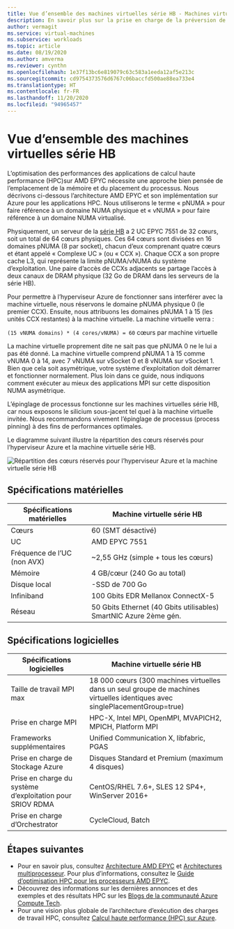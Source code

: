 ```yaml
---
title: Vue d’ensemble des machines virtuelles série HB - Machines virtuelles Azure | Microsoft Docs
description: En savoir plus sur la prise en charge de la préversion de la taille de machine virtuelle série HB dans Azure.
author: vermagit
ms.service: virtual-machines
ms.subservice: workloads
ms.topic: article
ms.date: 08/19/2020
ms.author: amverma
ms.reviewer: cynthn
ms.openlocfilehash: 1e37f13bc6e819079c63c583a1eeda12af5e213c
ms.sourcegitcommit: cd9754373576d6767c06baccfd500ae88ea733e4
ms.translationtype: HT
ms.contentlocale: fr-FR
ms.lasthandoff: 11/20/2020
ms.locfileid: "94965457"
---
```

# <a name="hb-series-virtual-machines-overview"></a>Vue d’ensemble des machines virtuelles série HB

L’optimisation des performances des applications de calcul haute performance (HPC)sur AMD EPYC nécessite une approche bien pensée de l’emplacement de la mémoire et du placement du processus. Nous décrivons ci-dessous l’architecture AMD EPYC et son implémentation sur Azure pour les applications HPC. Nous utiliserons le terme « pNUMA » pour faire référence à un domaine NUMA physique et « vNUMA » pour faire référence à un domaine NUMA virtualisé.

Physiquement, un serveur de la [série HB](../../hb-series.md) a 2 UC EPYC 7551 de 32 cœurs, soit un total de 64 cœurs physiques. Ces 64 cœurs sont divisées en 16 domaines pNUMA (8 par socket), chacun d’eux comprenant quatre cœurs et étant appelé « Complexe UC » (ou « CCX »). Chaque CCX a son propre cache L3, qui représente la limite pNUMA/vNUMA du système d’exploitation. Une paire d’accès de CCXs adjacents se partage l’accès à deux canaux de DRAM physique (32 Go de DRAM dans les serveurs de la série HB).

Pour permettre à l’hyperviseur Azure de fonctionner sans interférer avec la machine virtuelle, nous réservons le domaine pNUMA physique 0 (le premier CCX). Ensuite, nous attribuons les domaines pNUMA 1 à 15 (les unités CCX restantes) à la machine virtuelle. La machine virtuelle verra :

`(15 vNUMA domains) * (4 cores/vNUMA) = 60` cœurs par machine virtuelle

La machine virtuelle proprement dite ne sait pas que pNUMA 0 ne le lui a pas été donné. La machine virtuelle comprend pNUMA 1 à 15 comme vNUMA 0 à 14, avec 7 vNUMA sur vSocket 0 et 8 vNUMA sur vSocket 1. Bien que cela soit asymétrique, votre système d’exploitation doit démarrer et fonctionner normalement. Plus loin dans ce guide, nous indiquons comment exécuter au mieux des applications MPI sur cette disposition NUMA asymétrique.

L’épinglage de processus fonctionne sur les machines virtuelles série HB, car nous exposons le silicium sous-jacent tel quel à la machine virtuelle invitée. Nous recommandons vivement l’épinglage de processus (process pinning) à des fins de performances optimales.

Le diagramme suivant illustre la répartition des cœurs réservés pour l’hyperviseur Azure et la machine virtuelle série HB.

![Répartition des cœurs réservés pour l’hyperviseur Azure et la machine virtuelle série HB](./media/hb-series-overview/segregation-cores.png)

## <a name="hardware-specifications"></a>Spécifications matérielles

| Spécifications matérielles                | Machine virtuelle série HB                     |
|----------------------------------|----------------------------------|
| Cœurs                            | 60 (SMT désactivé)                |
| UC                              | AMD EPYC 7551                    |
| Fréquence de l’UC (non AVX)          | ~2,55 GHz (simple + tous les cœurs)   |
| Mémoire                           | 4 GB/cœur (240 Go au total)         |
| Disque local                       | -SSD de 700 Go                       |
| Infiniband                       | 100 Gbits EDR Mellanox ConnectX-5 |
| Réseau                          | 50 Gbits Ethernet (40 Gbits utilisables) SmartNIC Azure 2ème gén. |

## <a name="software-specifications"></a>Spécifications logicielles

| Spécifications logicielles           |Machine virtuelle série HB           |
|-----------------------------|-----------------------|
| Taille de travail MPI max            | 18 000 cœurs (300 machines virtuelles dans un seul groupe de machines virtuelles identiques avec singlePlacementGroup=true)  |
| Prise en charge MPI                 | HPC-X, Intel MPI, OpenMPI, MVAPICH2, MPICH, Platform MPI  |
| Frameworks supplémentaires       | Unified Communication X, libfabric, PGAS |
| Prise en charge de Stockage Azure       | Disques Standard et Premium (maximum 4 disques) |
| Prise en charge du système d’exploitation pour SRIOV RDMA   | CentOS/RHEL 7.6+, SLES 12 SP4+, WinServer 2016+  |
| Prise en charge d’Orchestrator        | CycleCloud, Batch  |

## <a name="next-steps"></a>Étapes suivantes

- Pour en savoir plus, consultez [Architecture AMD EPYC](https://bit.ly/2Epv3kC) et [Architectures multiprocesseur](https://bit.ly/2GpQIMb). Pour plus d’informations, consultez le [Guide d’optimisation HPC pour les processeurs AMD EPYC](https://bit.ly/2T3AWZ9).
- Découvrez des informations sur les dernières annonces et des exemples et des résultats HPC sur les [Blogs de la communauté Azure Compute Tech](https://techcommunity.microsoft.com/t5/azure-compute/bg-p/AzureCompute).
- Pour une vision plus globale de l’architecture d’exécution des charges de travail HPC, consultez [Calcul haute performance (HPC) sur Azure](/azure/architecture/topics/high-performance-computing/).
